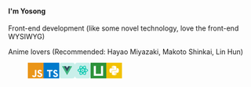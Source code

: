 #### I'm Yosong




Front-end development (like some novel technology, love the front-end WYSIWYG)

Anime lovers (Recommended: Hayao Miyazaki, Makoto Shinkai, Lin Hun)



<figure>
<img src="./javascript.png"/><img src="./typescript.png"/><img src="./vue.png"/><img src="./react.png"/><img src="./uniapp.png"/><img src="./python.png"/>
</figure>

